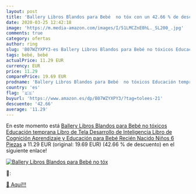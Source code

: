 ```yaml
---
layout: post
title: 'Ballery Libros Blandos para Bebé  no tóx con un 42.66 % de descuento'
date: 2020-03-25 12:42:18
image: 'https://m.media-amazon.com/images/I/51LMCZnE0hL._SL200_.jpg'
comments: true
category: ofertas
author: ring
slug: 'B07WZYXPY3-es Ballery Libros Blandos para Bebé no tóxicos Educación...'
tags: bebé, bebé
actualPrice: 11.29 EUR
currency: EUR
price: 11.29
comparePrice: 19.69 EUR
prodname: 'Ballery Libros Blandos para Bebé  no tóxicos Educación temprana Libro de Tela Desarrollo de Inteligencia Libro de Cognición Aprendizaje y Educación para Bebé Recién Nacido Niños 6 Piezas'
country: 'es'
flag: '🇪🇸'
buyurl: 'https://www.amazon.es/dp/B07WZYXPY3/?tag=tolees-21'
descuento: '42.66'
average: '11.29'
---
```


En este momento está [Ballery Libros Blandos para Bebé  no tóxicos Educación temprana Libro de Tela Desarrollo de Inteligencia Libro de Cognición Aprendizaje y Educación para Bebé Recién Nacido Niños 6 Piezas](https://www.amazon.es/dp/B07WZYXPY3/?tag=tolees-21) a 11.29 EUR (original: 19.69 EUR) (42.66 %  de descuento) en el siguiente enlace!

[![Ballery Libros Blandos para Bebé  no tóx](https://m.media-amazon.com/images/I/51LMCZnE0hL._SL200_.jpg)](https://www.amazon.es/dp/B07WZYXPY3/?tag=tolees-21)

🔎:


[🛒 Aquí!!!](https://www.amazon.es/dp/B07WZYXPY3/?tag=tolees-21)
